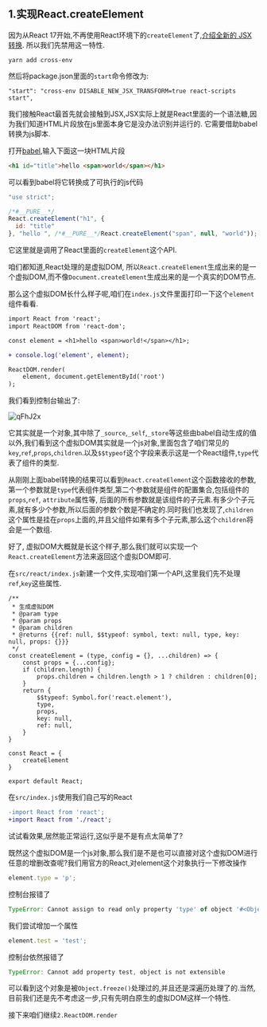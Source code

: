 ## 1.实现React.createElement

因为从React 17开始,不再使用React环境下的`createElement`了,[介绍全新的 JSX 转换](https://zh-hans.reactjs.org/blog/2020/09/22/introducing-the-new-jsx-transform.html).
所以我们先禁用这一特性.
```shell
yarn add cross-env
```
然后将package.json里面的`start`命令修改为:
```shell
"start": "cross-env DISABLE_NEW_JSX_TRANSFORM=true react-scripts start",
```

我们接触React最首先就会接触到JSX,JSX实际上就是React里面的一个语法糖,因为我们知道HTML片段放在js里面本身它是没办法识别并运行的.
它需要借助babel转换为js脚本.

打开[babel](https://babeljs.io/repl),输入下面这一块HTML片段

```html
<h1 id="title">hello <span>world</span></h1>
```

可以看到babel将它转换成了可执行的js代码

```js
"use strict";

/*#__PURE__*/
React.createElement("h1", {
  id: "title"
}, "hello ", /*#__PURE__*/React.createElement("span", null, "world"));
```

它这里就是调用了React里面的`createElement`这个API.

咱们都知道,React处理的是虚拟DOM, 所以`React.createElement`生成出来的是一个虚拟DOM,而不像`Document.createElement`生成出来的是一个真实的DOM节点.

那么这个虚拟DOM长什么样子呢,咱们在`index.js`文件里面打印一下这个`element`组件看看.

```diff
import React from 'react';
import ReactDOM from 'react-dom';

const element = <h1>hello <span>world!</span></h1>;

+ console.log('element', element);

ReactDOM.render(
    element, document.getElementById('root')
);
```

我们看到控制台输出了:

![qFhJ2x](https://buxuku.oss-cn-chengdu.aliyuncs.com/react-handwritten/qFhJ2x.jpg)

它其实就是一个对象,其中除了`_source`,`_self`,`_store`等这些由babel自动生成的值以外,我们看到这个虚拟DOM其实就是一个js对象,里面包含了咱们常见的`key`,`ref`,`props`,`children`.以及`$$typeof`这个字段来表示这是一个React组件,`type`代表了组件的类型.

从刚刚上面babel转换的结果可以看到`React.createElement`这个函数接收的参数,第一个参数就是`type`代表组件类型,第二个参数就是组件的配置集合,包括组件的`props`,`ref`, `attribute`属性等, 后面的所有参数就是该组件的子元素.有多少个子元素,就有多少个参数,所以后面的参数个数是不确定的.同时我们也发现了,`children`这个属性是挂在`props`上面的,并且父组件如果有多个子元素,那么这个`children`将会是一个数组.

好了, 虚拟DOM大概就是长这个样子,那么我们就可以实现一个`React.createElement`方法来返回这个虚拟DOM即可.

在`src/react/index.js`新建一个文件,实现咱们第一个API,这里我们先不处理`ref`,`key`这些属性.

```JS
/**
 * 生成虚拟DOM
 * @param type
 * @param props
 * @param children
 * @returns {{ref: null, $$typeof: symbol, text: null, type, key: null, props: {}}}
 */
const createElement = (type, config = {}, ...children) => {
    const props = {...config};
    if (children.length) {
        props.children = children.length > 1 ? children : children[0];
    }
    return {
        $$typeof: Symbol.for('react.element'),
        type,
        props,
        key: null,
        ref: null,
    }
}

const React = {
    createElement
}

export default React;
```

在`src/index.js`使用我们自己写的React

```diff
-import React from 'react';
+import React from './react';
```

试试看效果,居然能正常运行,这似乎是不是有点太简单了?



既然这个虚拟DOM是一个js对象,那么我们是不是也可以直接对这个虚拟DOM进行任意的增删改查呢?我们用官方的React,对element这个对象执行一下修改操作

```js
element.type = 'p';
```

控制台报错了

```js
TypeError: Cannot assign to read only property 'type' of object '#<Object>'
```

我们尝试增加一个属性

```js
element.test = 'test';
```

控制台依然报错了

```js
TypeError: Cannot add property test, object is not extensible
```

可以看到这个对象是被`Object.freeze()`处理过的,并且还是深遍历处理了的.当然,目前我们还是先不考虑这一步,只有先明白原生的虚拟DOM这样一个特性.

接下来咱们继续`2.ReactDOM.render`
